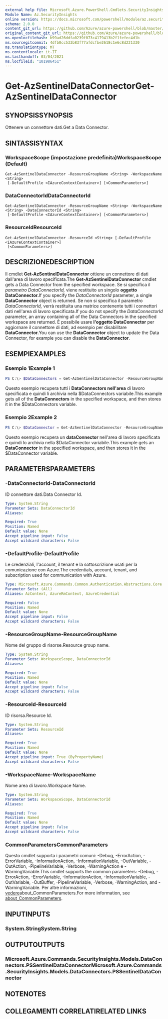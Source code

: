 ```yaml
---
external help file: Microsoft.Azure.PowerShell.Cmdlets.SecurityInsights.dll-Help.xml
Module Name: Az.SecurityInsights
online version: https://docs.microsoft.com/powershell/module/az.securityinsights/get-azsentineldataconnector
schema: 2.0.0
content_git_url: https://github.com/Azure/azure-powershell/blob/master/src/SecurityInsights/SecurityInsights/help/Get-AzSentinelDataConnector.md
original_content_git_url: https://github.com/Azure/azure-powershell/blob/master/src/SecurityInsights/SecurityInsights/help/Get-AzSentinelDataConnector.md
ms.openlocfilehash: b99ad26ddfa0239f073c4179413b2f1fefec4d1b
ms.sourcegitcommit: 4dfb0cc533b83f77afdcfbe2618c1e6c8d221330
ms.translationtype: MT
ms.contentlocale: it-IT
ms.lasthandoff: 03/04/2021
ms.locfileid: "101986451"
---
```

# <span data-ttu-id="a87c5-101">Get-AzSentinelDataConnector</span><span class="sxs-lookup"><span data-stu-id="a87c5-101">Get-AzSentinelDataConnector</span></span>

## <span data-ttu-id="a87c5-102">SYNOPSIS</span><span class="sxs-lookup"><span data-stu-id="a87c5-102">SYNOPSIS</span></span>
<span data-ttu-id="a87c5-103">Ottenere un connettore dati.</span><span class="sxs-lookup"><span data-stu-id="a87c5-103">Get a Data Connector.</span></span>

## <span data-ttu-id="a87c5-104">SINTASSI</span><span class="sxs-lookup"><span data-stu-id="a87c5-104">SYNTAX</span></span>

### <span data-ttu-id="a87c5-105">WorkspaceScope (impostazione predefinita)</span><span class="sxs-lookup"><span data-stu-id="a87c5-105">WorkspaceScope (Default)</span></span>
```
Get-AzSentinelDataConnector -ResourceGroupName <String> -WorkspaceName <String>
 [-DefaultProfile <IAzureContextContainer>] [<CommonParameters>]
```

### <span data-ttu-id="a87c5-106">DataConnectorId</span><span class="sxs-lookup"><span data-stu-id="a87c5-106">DataConnectorId</span></span>
```
Get-AzSentinelDataConnector -ResourceGroupName <String> -WorkspaceName <String> -DataConnectorId <String>
 [-DefaultProfile <IAzureContextContainer>] [<CommonParameters>]
```

### <span data-ttu-id="a87c5-107">ResourceId</span><span class="sxs-lookup"><span data-stu-id="a87c5-107">ResourceId</span></span>
```
Get-AzSentinelDataConnector -ResourceId <String> [-DefaultProfile <IAzureContextContainer>]
 [<CommonParameters>]
```

## <span data-ttu-id="a87c5-108">DESCRIZIONE</span><span class="sxs-lookup"><span data-stu-id="a87c5-108">DESCRIPTION</span></span>
<span data-ttu-id="a87c5-109">Il cmdlet **Get-AzSentinelDataConnector** ottiene un connettore di dati dall'area di lavoro specificata.</span><span class="sxs-lookup"><span data-stu-id="a87c5-109">The **Get-AzSentinelDataConnector** cmdlet gets a Data Connector from the specified workspace.</span></span>
<span data-ttu-id="a87c5-110">Se si specifica il *parametro DataConnectorId,* viene restituito un singolo **oggetto DataConnector.**</span><span class="sxs-lookup"><span data-stu-id="a87c5-110">If you specify the *DataConnectorId* parameter, a single **DataConnector** object is returned.</span></span>
<span data-ttu-id="a87c5-111">Se non si specifica il parametro *DataConnectorId,* verrà restituita una matrice contenente tutti i connettori dati nell'area di lavoro specificata.</span><span class="sxs-lookup"><span data-stu-id="a87c5-111">If you do not specify the *DataConnectorId* parameter, an array containing all of the Data Connectors in the specified workspace are returned.</span></span>
<span data-ttu-id="a87c5-112">È possibile usare **l'oggetto DataConnector** per aggiornare il connettore di dati, ad esempio per disabilitare **DataConnector.**</span><span class="sxs-lookup"><span data-stu-id="a87c5-112">You can use the **DataConnector** object to update the Data Connector, for example you can disable the **DataConnector**.</span></span>

## <span data-ttu-id="a87c5-113">ESEMPI</span><span class="sxs-lookup"><span data-stu-id="a87c5-113">EXAMPLES</span></span>

### <span data-ttu-id="a87c5-114">Esempio 1</span><span class="sxs-lookup"><span data-stu-id="a87c5-114">Example 1</span></span>
```powershell
PS C:\> $DataConnectors = Get-AzSentinelDataConnector -ResourceGroupName "MyResourceGroup" -WorkspaceName "MyWorkspaceName"
```

<span data-ttu-id="a87c5-115">Questo esempio recupera tutti i **DataConnectors nell'area** di lavoro specificata e quindi li archivia nella $DataConnectors variabile.</span><span class="sxs-lookup"><span data-stu-id="a87c5-115">This example gets all of the **DataConnectors** in the specified workspace, and then stores it in the $DataConnectors variable.</span></span>

### <span data-ttu-id="a87c5-116">Esempio 2</span><span class="sxs-lookup"><span data-stu-id="a87c5-116">Example 2</span></span>
```powershell
PS C:\> $DataConnector = Get-AzSentinelDataConnector -ResourceGroupName "MyResourceGroup" -WorkspaceName "MyWorkspaceName" -DataConnectorId "MyDataConnectorId"
```

<span data-ttu-id="a87c5-117">Questo esempio recupera un **dataConnector** nell'area di lavoro specificata e quindi lo archivia nella $DataConnector variabile.</span><span class="sxs-lookup"><span data-stu-id="a87c5-117">This example gets an **DataConnector** in the specified workspace, and then stores it in the $DataConnector variable.</span></span>

## <span data-ttu-id="a87c5-118">PARAMETERS</span><span class="sxs-lookup"><span data-stu-id="a87c5-118">PARAMETERS</span></span>

### <span data-ttu-id="a87c5-119">-DataConnectorId</span><span class="sxs-lookup"><span data-stu-id="a87c5-119">-DataConnectorId</span></span>
<span data-ttu-id="a87c5-120">ID connettore dati.</span><span class="sxs-lookup"><span data-stu-id="a87c5-120">Data Connector Id.</span></span>

```yaml
Type: System.String
Parameter Sets: DataConnectorId
Aliases:

Required: True
Position: Named
Default value: None
Accept pipeline input: False
Accept wildcard characters: False
```

### <span data-ttu-id="a87c5-121">-DefaultProfile</span><span class="sxs-lookup"><span data-stu-id="a87c5-121">-DefaultProfile</span></span>
<span data-ttu-id="a87c5-122">Le credenziali, l'account, il tenant e la sottoscrizione usati per la comunicazione con Azure.</span><span class="sxs-lookup"><span data-stu-id="a87c5-122">The credentials, account, tenant, and subscription used for communication with Azure.</span></span>

```yaml
Type: Microsoft.Azure.Commands.Common.Authentication.Abstractions.Core.IAzureContextContainer
Parameter Sets: (All)
Aliases: AzContext, AzureRmContext, AzureCredential

Required: False
Position: Named
Default value: None
Accept pipeline input: False
Accept wildcard characters: False
```

### <span data-ttu-id="a87c5-123">-ResourceGroupName</span><span class="sxs-lookup"><span data-stu-id="a87c5-123">-ResourceGroupName</span></span>
<span data-ttu-id="a87c5-124">Nome del gruppo di risorse.</span><span class="sxs-lookup"><span data-stu-id="a87c5-124">Resource group name.</span></span>

```yaml
Type: System.String
Parameter Sets: WorkspaceScope, DataConnectorId
Aliases:

Required: True
Position: Named
Default value: None
Accept pipeline input: False
Accept wildcard characters: False
```

### <span data-ttu-id="a87c5-125">-ResourceId</span><span class="sxs-lookup"><span data-stu-id="a87c5-125">-ResourceId</span></span>
<span data-ttu-id="a87c5-126">ID risorsa.</span><span class="sxs-lookup"><span data-stu-id="a87c5-126">Resource Id.</span></span>

```yaml
Type: System.String
Parameter Sets: ResourceId
Aliases:

Required: True
Position: Named
Default value: None
Accept pipeline input: True (ByPropertyName)
Accept wildcard characters: False
```

### <span data-ttu-id="a87c5-127">-WorkspaceName</span><span class="sxs-lookup"><span data-stu-id="a87c5-127">-WorkspaceName</span></span>
<span data-ttu-id="a87c5-128">Nome area di lavoro.</span><span class="sxs-lookup"><span data-stu-id="a87c5-128">Workspace Name.</span></span>

```yaml
Type: System.String
Parameter Sets: WorkspaceScope, DataConnectorId
Aliases:

Required: True
Position: Named
Default value: None
Accept pipeline input: False
Accept wildcard characters: False
```

### <span data-ttu-id="a87c5-129">CommonParameters</span><span class="sxs-lookup"><span data-stu-id="a87c5-129">CommonParameters</span></span>
<span data-ttu-id="a87c5-130">Questo cmdlet supporta i parametri comuni: -Debug, -ErrorAction, -ErrorVariable, -InformationAction, -InformationVariable, -OutVariable, -OutAction, -PipelineVariable, -Verbose, -WarningAction e -WarningVariable.</span><span class="sxs-lookup"><span data-stu-id="a87c5-130">This cmdlet supports the common parameters: -Debug, -ErrorAction, -ErrorVariable, -InformationAction, -InformationVariable, -OutVariable, -OutBuffer, -PipelineVariable, -Verbose, -WarningAction, and -WarningVariable.</span></span> <span data-ttu-id="a87c5-131">Per altre informazioni, [vedere](http://go.microsoft.com/fwlink/?LinkID=113216)about_CommonParameters.</span><span class="sxs-lookup"><span data-stu-id="a87c5-131">For more information, see [about_CommonParameters](http://go.microsoft.com/fwlink/?LinkID=113216).</span></span>

## <span data-ttu-id="a87c5-132">INPUT</span><span class="sxs-lookup"><span data-stu-id="a87c5-132">INPUTS</span></span>

### <span data-ttu-id="a87c5-133">System.String</span><span class="sxs-lookup"><span data-stu-id="a87c5-133">System.String</span></span>
## <span data-ttu-id="a87c5-134">OUTPUT</span><span class="sxs-lookup"><span data-stu-id="a87c5-134">OUTPUTS</span></span>

### <span data-ttu-id="a87c5-135">Microsoft.Azure.Commands.SecurityInsights.Models.DataConnectors.PSSentinelDataConnector</span><span class="sxs-lookup"><span data-stu-id="a87c5-135">Microsoft.Azure.Commands.SecurityInsights.Models.DataConnectors.PSSentinelDataConnector</span></span>
## <span data-ttu-id="a87c5-136">NOTE</span><span class="sxs-lookup"><span data-stu-id="a87c5-136">NOTES</span></span>

## <span data-ttu-id="a87c5-137">COLLEGAMENTI CORRELATI</span><span class="sxs-lookup"><span data-stu-id="a87c5-137">RELATED LINKS</span></span>
